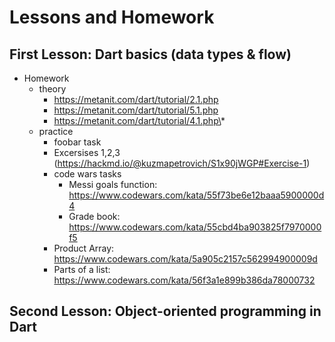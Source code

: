 # Lessons and Homework

## First Lesson: Dart basics (data types & flow)
 - Homework
     - theory 
         - https://metanit.com/dart/tutorial/2.1.php 
         - https://metanit.com/dart/tutorial/5.1.php
         - https://metanit.com/dart/tutorial/4.1.php\*
     - practice
         - foobar task
         - Excersises 1,2,3 (https://hackmd.io/@kuzmapetrovich/S1x90jWGP#Exercise-1)
         - code wars tasks
             - Messi goals function: https://www.codewars.com/kata/55f73be6e12baaa5900000d4
             - Grade book: https://www.codewars.com/kata/55cbd4ba903825f7970000f5
	     - Product Array: https://www.codewars.com/kata/5a905c2157c562994900009d
	     - Parts of a list: https://www.codewars.com/kata/56f3a1e899b386da78000732

## Second Lesson: Object-oriented programming in Dart
